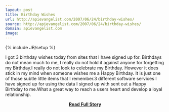 ```yaml
---
layout: post
title: Birthday Wishes
url: http://apievangelist.com/2007/06/24/birthday-wishes/
source: http://apievangelist.com/2007/06/24/birthday-wishes/
domain: apievangelist.com
image: 
---
```

{% include JB/setup %}<p>I got 3 birthday wishes today from sites that I have signed up for.  Birthdays do not mean much to me, I really do not hold it against anyone for forgetting my Birthday.I really do not look to celebrate my Birthday.  However it does stick in my mind when someone wishes me a Happy Birthday.  It is just one of those subtle little items that I remember.3 different software services I have signed up for using the data I signed up with sent out a Happy Birthday to me.What a great way to reach a users heart and develop a loyal relationship.</p>
<center><p><a href="http://apievangelist.com/2007/06/24/birthday-wishes/" style='padding:25px; font-sze:18px; font-weight: bold;'>Read Full Story</a></p></center>
